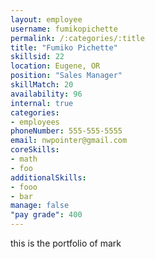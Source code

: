 ```yaml
--- 
layout: employee 
username: fumikopichette
permalink: /:categories/:title 
title: "Fumiko Pichette" 
skillsid: 22 
location: Eugene, OR
position: "Sales Manager"
skillMatch: 20
availability: 96
internal: true
categories: 
- employees
phoneNumber: 555-555-5555 
email: nwpointer@gmail.com
coreSkills:
- math 
- foo
additionalSkills:
- fooo
- bar
manage: false
"pay grade": 400
---
```


this is the portfolio of mark